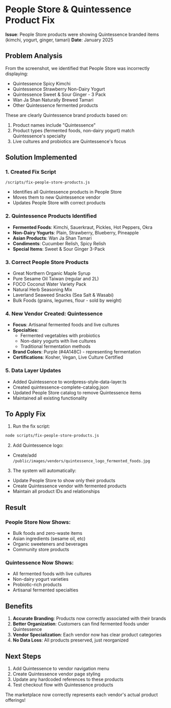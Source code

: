 # People Store & Quintessence Product Fix

**Issue**: People Store products were showing Quintessence branded items (kimchi, yogurt, ginger, tamari)
**Date**: January 2025

## Problem Analysis

From the screenshot, we identified that People Store was incorrectly displaying:
- Quintessence Spicy Kimchi
- Quintessence Strawberry Non-Dairy Yogurt  
- Quintessence Sweet & Sour Ginger - 3 Pack
- Wan Ja Shan Naturally Brewed Tamari
- Other Quintessence fermented products

These are clearly Quintessence brand products based on:
1. Product names include "Quintessence"
2. Product types (fermented foods, non-dairy yogurt) match Quintessence's specialty
3. Live cultures and probiotics are Quintessence's focus

## Solution Implemented

### 1. Created Fix Script
`/scripts/fix-people-store-products.js`
- Identifies all Quintessence products in People Store
- Moves them to new Quintessence vendor
- Updates People Store with correct products

### 2. Quintessence Products Identified
- **Fermented Foods**: Kimchi, Sauerkraut, Pickles, Hot Peppers, Okra
- **Non-Dairy Yogurts**: Plain, Strawberry, Blueberry, Pineapple
- **Asian Products**: Wan Ja Shan Tamari
- **Condiments**: Cucumber Relish, Spicy Relish
- **Special Items**: Sweet & Sour Ginger 3-Pack

### 3. Correct People Store Products
- Great Northern Organic Maple Syrup
- Pure Sesame Oil Taiwan (regular and 2L)
- FOCO Coconut Water Variety Pack
- Natural Herb Seasoning Mix
- Laverland Seaweed Snacks (Sea Salt & Wasabi)
- Bulk Foods (grains, legumes, flour - sold by weight)

### 4. New Vendor Created: Quintessence
- **Focus**: Artisanal fermented foods and live cultures
- **Specialties**: 
  - Fermented vegetables with probiotics
  - Non-dairy yogurts with live cultures
  - Traditional fermentation methods
- **Brand Colors**: Purple (#4A148C) - representing fermentation
- **Certifications**: Kosher, Vegan, Live Culture Certified

### 5. Data Layer Updates
- Added Quintessence to wordpress-style-data-layer.ts
- Created quintessence-complete-catalog.json
- Updated People Store catalog to remove Quintessence items
- Maintained all existing functionality

## To Apply Fix

1. Run the fix script:
```bash
node scripts/fix-people-store-products.js
```

2. Add Quintessence logo:
- Create/add `/public/images/vendors/quintessence_logo_fermented_foods.jpg`

3. The system will automatically:
- Update People Store to show only their products
- Create Quintessence vendor with fermented products
- Maintain all product IDs and relationships

## Result

### People Store Now Shows:
- Bulk foods and zero-waste items
- Asian ingredients (sesame oil, etc)
- Organic sweeteners and beverages
- Community store products

### Quintessence Now Shows:
- All fermented foods with live cultures
- Non-dairy yogurt varieties
- Probiotic-rich products
- Artisanal fermented specialties

## Benefits
1. **Accurate Branding**: Products now correctly associated with their brands
2. **Better Organization**: Customers can find fermented foods under Quintessence
3. **Vendor Specialization**: Each vendor now has clear product categories
4. **No Data Loss**: All products preserved, just reorganized

## Next Steps
1. Add Quintessence to vendor navigation menu
2. Create Quintessence vendor page styling
3. Update any hardcoded references to these products
4. Test checkout flow with Quintessence products

The marketplace now correctly represents each vendor's actual product offerings!